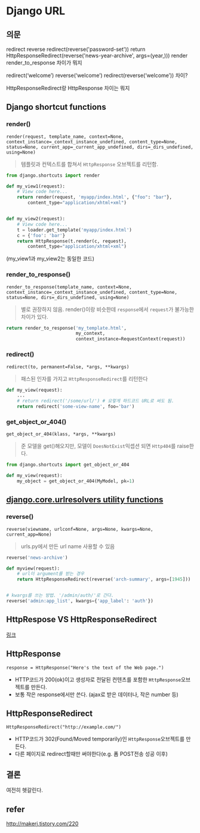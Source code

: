 # Django URL

## 의문
redirect
reverse
redirect(reverse('password-set'))
return HttpResponseRedirect(reverse('news-year-archive', args=(year,)))
render
render_to_response
차이가 뭐지

redirect(‘welcome’)
reverse(‘welcome’)
redirect(reverse(‘welcome’)) 차이?

HttpResponseRedirect랑 HttpResponse 차이는 뭐지

## Django shortcut functions
### render()
`render(request, template_name, context=None, context_instance=_context_instance_undefined, content_type=None, status=None, current_app=_current_app_undefined, dirs=_dirs_undefined, using=None)`
> 템플릿과 컨텍스트를 합쳐서 `HttpResponse` 오브젝트를 리턴함.

```python
from django.shortcuts import render

def my_view1(request):
    # View code here...
    return render(request, 'myapp/index.html', {"foo": "bar"},
        content_type="application/xhtml+xml")


def my_view2(request):
    # View code here...
    t = loader.get_template('myapp/index.html')
    c = {'foo': 'bar'}
    return HttpResponse(t.render(c, request),
        content_type="application/xhtml+xml")
```
(my_view1과 my_view2는 동일한 코드)

### render_to_response()
`render_to_response(template_name, context=None, context_instance=_context_instance_undefined, content_type=None, status=None, dirs=_dirs_undefined, using=None)`
> 별로 권장하지 않음. render()이랑 비슷한데 `response`에서 `request`가 불가능한 차이가 있다.

```python
return render_to_response('my_template.html',
                          my_context,
                          context_instance=RequestContext(request))
```

### redirect()
`redirect(to, permanent=False, *args, **kwargs)`
> 패스된 인자를 가지고 `HttpResponseRedirect`를 리턴한다

```python
def my_view(request):
    ...
    # return redirect('/some/url/') # 요렇게 하드코드 URL로 써도 됨.
    return redirect('some-view-name', foo='bar')

```

### get_object_or_404()
`get_object_or_404(klass, *args, **kwargs)`
> 준 모델을 get()해오지만, 모델이 `DoesNotExist`익셉션 되면 `Http404`를 raise한다.

```python
from django.shortcuts import get_object_or_404

def my_view(request):
    my_object = get_object_or_404(MyModel, pk=1)
```

## [django.core.urlresolvers utility functions](https://docs.djangoproject.com/en/1.9/ref/urlresolvers/)
### reverse()
`reverse(viewname, urlconf=None, args=None, kwargs=None, current_app=None)`
> urls.py에서 만든 url name 사용할 수 있음

```python
reverse('news-archive')

def myview(request):
    # url이 argument를 받는 경우
    return HttpResponseRedirect(reverse('arch-summary', args=[1945])) 


# kwargs를 쓰는 방법. '/admin/auth/'로 간다.
reverse('admin:app_list', kwargs={'app_label': 'auth'})
```


## HttpRespose VS HttpResponseRedirect
[링크](http://stackoverflow.com/questions/1921523/django-what-is-the-difference-b-w-httpresponse-vs-httpresponseredirect-vs-rende)
## HttpResponse
`response = HttpResponse("Here's the text of the Web page.")`
- HTTP코드가 200(ok)이고 생성자로 전달된 컨텐츠를 포함한 `HttpResponse`오브젝트를 만든다.
- 보통 작은 response에서만 쓴다. (ajax로 받은 데이터나, 작은 number 등)

## HttpResponseRedirect
`HttpResponseRedirect("http://example.com/")`
- HTTP코드가 302(Found/Moved temporarily)인 `HttpResponse`오브젝트를 만든다.
- 다른 페이지로 redirect할때만 써야한다(e.g. 폼 POST전송 성공 이후)

## 결론
여전히 헷갈린다.

## refer
http://makerj.tistory.com/220

